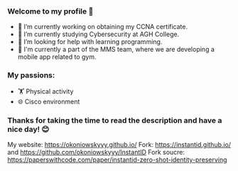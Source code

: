 ### Welcome to my profile 👋

- 🔭 I’m currently working on obtaining my CCNA certificate.
- 🌱 I’m currently studying Cybersecurity at AGH College.
- 🤔 I’m looking for help with learning programming.
- 💼 I'm currently a part of the MMS team, where we are developing a mobile app related to gym.
### My passions:
- 🏋️ Physical activity
- 🌐 Cisco environment
### Thanks for taking the time to read the description and have a nice day! 😊
My website: https://okoniowskyyy.github.io/
Fork: https://instantid.github.io/ and https://github.com/okoniowskyyy/InstantID
Fork soucre: https://paperswithcode.com/paper/instantid-zero-shot-identity-preserving
